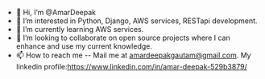 - 👋 Hi, I’m @AmarDeepak
- 👀 I’m interested in Python, Django, AWS services, RESTapi development.
- 🌱 I’m currently learning AWS services.
- 💞️ I’m looking to collaborate on open source projects where I can enhance and use my current knowledge.
- 📫 How to reach me -- Mail me at amardeepakgautam@gmail.com. My linkedin profile:https://www.linkedin.com/in/amar-deepak-529b3879/

<!---
AmarDeepak/AmarDeepak is a ✨ special ✨ repository because its `README.md` (this file) appears on your GitHub profile.
You can click the Preview link to take a look at your changes.
--->
